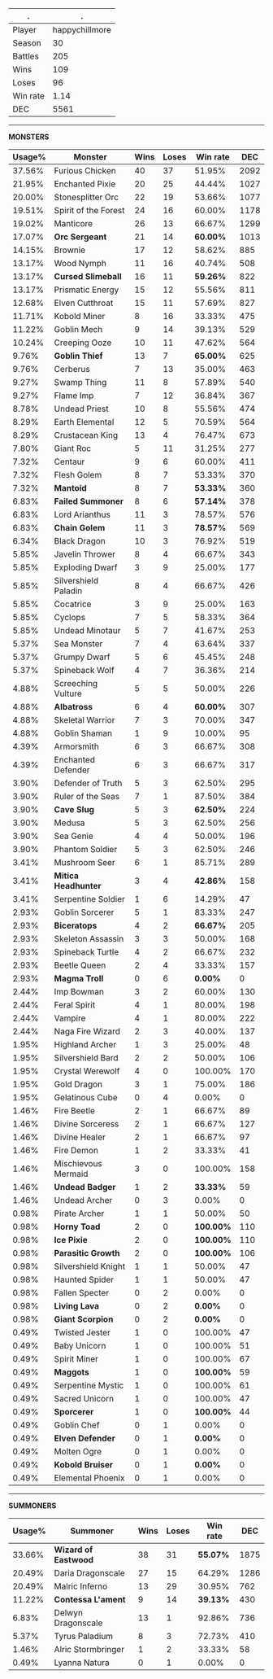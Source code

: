.|.
|-|-
Player|happychillmore
Season|30
Battles|205
Wins|109
Loses|96
Win rate|1.14
DEC|5561

---
**MONSTERS**

Usage%|Monster|Wins|Loses|Win rate|DEC|
-|-|-|-|-|-|
37.56%|Furious Chicken|40|37|51.95%|2092|
21.95%|Enchanted Pixie|20|25|44.44%|1027|
20.00%|Stonesplitter Orc|22|19|53.66%|1077|
19.51%|Spirit of the Forest|24|16|60.00%|1178|
19.02%|Manticore|26|13|66.67%|1299|
17.07%|**Orc Sergeant**|21|14|**60.00%**|1013|
14.15%|Brownie|17|12|58.62%|885|
13.17%|Wood Nymph|11|16|40.74%|508|
13.17%|**Cursed Slimeball**|16|11|**59.26%**|822|
13.17%|Prismatic Energy|15|12|55.56%|811|
12.68%|Elven Cutthroat|15|11|57.69%|827|
11.71%|Kobold Miner|8|16|33.33%|475|
11.22%|Goblin Mech|9|14|39.13%|529|
10.24%|Creeping Ooze|10|11|47.62%|564|
9.76%|**Goblin Thief**|13|7|**65.00%**|625|
9.76%|Cerberus|7|13|35.00%|463|
9.27%|Swamp Thing|11|8|57.89%|540|
9.27%|Flame Imp|7|12|36.84%|367|
8.78%|Undead Priest|10|8|55.56%|474|
8.29%|Earth Elemental|12|5|70.59%|564|
8.29%|Crustacean King|13|4|76.47%|673|
7.80%|Giant Roc|5|11|31.25%|277|
7.32%|Centaur|9|6|60.00%|411|
7.32%|Flesh Golem|8|7|53.33%|370|
7.32%|**Mantoid**|8|7|**53.33%**|360|
6.83%|**Failed Summoner**|8|6|**57.14%**|378|
6.83%|Lord Arianthus|11|3|78.57%|576|
6.83%|**Chain Golem**|11|3|**78.57%**|569|
6.34%|Black Dragon|10|3|76.92%|519|
5.85%|Javelin Thrower|8|4|66.67%|343|
5.85%|Exploding Dwarf|3|9|25.00%|177|
5.85%|Silvershield Paladin|8|4|66.67%|426|
5.85%|Cocatrice|3|9|25.00%|163|
5.85%|Cyclops|7|5|58.33%|364|
5.85%|Undead Minotaur|5|7|41.67%|253|
5.37%|Sea Monster|7|4|63.64%|337|
5.37%|Grumpy Dwarf|5|6|45.45%|248|
5.37%|Spineback Wolf|4|7|36.36%|214|
4.88%|Screeching Vulture|5|5|50.00%|226|
4.88%|**Albatross**|6|4|**60.00%**|307|
4.88%|Skeletal Warrior|7|3|70.00%|347|
4.88%|Goblin Shaman|1|9|10.00%|95|
4.39%|Armorsmith|6|3|66.67%|308|
4.39%|Enchanted Defender|6|3|66.67%|317|
3.90%|Defender of Truth|5|3|62.50%|295|
3.90%|Ruler of the Seas|7|1|87.50%|384|
3.90%|**Cave Slug**|5|3|**62.50%**|224|
3.90%|Medusa|5|3|62.50%|256|
3.90%|Sea Genie|4|4|50.00%|196|
3.90%|Phantom Soldier|5|3|62.50%|246|
3.41%|Mushroom Seer|6|1|85.71%|289|
3.41%|**Mitica Headhunter**|3|4|**42.86%**|158|
3.41%|Serpentine Soldier|1|6|14.29%|47|
2.93%|Goblin Sorcerer|5|1|83.33%|247|
2.93%|**Biceratops**|4|2|**66.67%**|205|
2.93%|Skeleton Assassin|3|3|50.00%|168|
2.93%|Spineback Turtle|4|2|66.67%|232|
2.93%|Beetle Queen|2|4|33.33%|157|
2.93%|**Magma Troll**|0|6|**0.00%**|0|
2.44%|Imp Bowman|3|2|60.00%|130|
2.44%|Feral Spirit|4|1|80.00%|198|
2.44%|Vampire|4|1|80.00%|222|
2.44%|Naga Fire Wizard|2|3|40.00%|137|
1.95%|Highland Archer|1|3|25.00%|48|
1.95%|Silvershield Bard|2|2|50.00%|106|
1.95%|Crystal Werewolf|4|0|100.00%|170|
1.95%|Gold Dragon|3|1|75.00%|186|
1.95%|Gelatinous Cube|0|4|0.00%|0|
1.46%|Fire Beetle|2|1|66.67%|89|
1.46%|Divine Sorceress|2|1|66.67%|127|
1.46%|Divine Healer|2|1|66.67%|97|
1.46%|Fire Demon|1|2|33.33%|41|
1.46%|Mischievous Mermaid|3|0|100.00%|158|
1.46%|**Undead Badger**|1|2|**33.33%**|59|
1.46%|Undead Archer|0|3|0.00%|0|
0.98%|Pirate Archer|1|1|50.00%|50|
0.98%|**Horny Toad**|2|0|**100.00%**|110|
0.98%|**Ice Pixie**|2|0|**100.00%**|110|
0.98%|**Parasitic Growth**|2|0|**100.00%**|106|
0.98%|Silvershield Knight|1|1|50.00%|47|
0.98%|Haunted Spider|1|1|50.00%|47|
0.98%|Fallen Specter|0|2|0.00%|0|
0.98%|**Living Lava**|0|2|**0.00%**|0|
0.98%|**Giant Scorpion**|0|2|**0.00%**|0|
0.49%|Twisted Jester|1|0|100.00%|47|
0.49%|Baby Unicorn|1|0|100.00%|51|
0.49%|Spirit Miner|1|0|100.00%|67|
0.49%|**Maggots**|1|0|**100.00%**|59|
0.49%|Serpentine Mystic|1|0|100.00%|61|
0.49%|Sacred Unicorn|1|0|100.00%|47|
0.49%|**Sporcerer**|1|0|**100.00%**|44|
0.49%|Goblin Chef|0|1|0.00%|0|
0.49%|**Elven Defender**|0|1|**0.00%**|0|
0.49%|Molten Ogre|0|1|0.00%|0|
0.49%|**Kobold Bruiser**|0|1|**0.00%**|0|
0.49%|Elemental Phoenix|0|1|0.00%|0|

---
**SUMMONERS**

Usage%|Summoner|Wins|Loses|Win rate|DEC|
-|-|-|-|-|-|
33.66%|**Wizard of Eastwood**|38|31|**55.07%**|1875|
20.49%|Daria Dragonscale|27|15|64.29%|1286|
20.49%|Malric Inferno|13|29|30.95%|762|
11.22%|**Contessa L'ament**|9|14|**39.13%**|430|
6.83%|Delwyn Dragonscale|13|1|92.86%|736|
5.37%|Tyrus Paladium|8|3|72.73%|410|
1.46%|Alric Stormbringer|1|2|33.33%|58|
0.49%|Lyanna Natura|0|1|0.00%|0|
